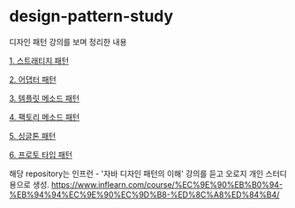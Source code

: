 # design-pattern-study
디자인 패턴 강의를 보며 정리한 내용

<a href="/src/strategy_pattern"> 1. 스트래티지 패턴 </a>

<a href="/src/adapter_pattern"> 2. 어댑터 패턴 </a>

<a href="/src/template_method_pattern"> 3. 템플릿 메소드 패턴 </a>

<a href="/src/factory_method_pattern"> 4. 팩토리 메소드 패턴 </a>

<a href="/src/singleton_pattern"> 5. 싱글톤 패턴 </a>

<a href="/src/prototype_pattern"> 6. 프로토 타입 패턴 </a>

해당 repository는 인프런 - '자바 디자인 패턴의 이해' 강의를 듣고 오로지 개인 스터디 용으로 생성.
https://www.inflearn.com/course/%EC%9E%90%EB%B0%94-%EB%94%94%EC%9E%90%EC%9D%B8-%ED%8C%A8%ED%84%B4/
